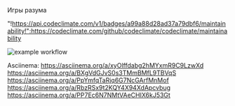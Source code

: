Игры разума

"!https://api.codeclimate.com/v1/badges/a99a88d28ad37a79dbf6/maintainability!":https://codeclimate.com/github/codeclimate/codeclimate/maintainability

![example workflow](https://github.com/casder-succ/frontend-project-lvl1/.github/workflows/github-actions-demo.yml)

Asciinema:
https://asciinema.org/a/xyOlffdabg2hMYxmR9C9LzwXd
https://asciinema.org/a/BXgVdGJvS0s3TMmBMfL9TBVqS
https://asciinema.org/a/PpYmfqTaRjq6G7NcGArfMnMof
https://asciinema.org/a/RbzRSx9t2KQY4X94XdApcvbug
https://asciinema.org/a/PP7Ec6N7NMtVAeCHIX6kJ53Gt
